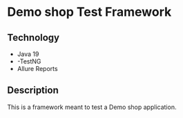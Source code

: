 # Demo shop Test Framework

## Technology
- Java 19
- -TestNG
- Allure Reports

## Description
This is a framework meant to test a Demo shop application.